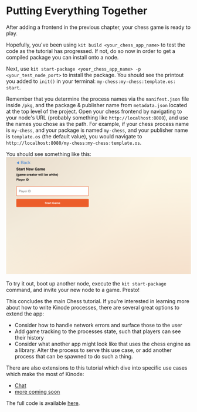 # Putting Everything Together

After adding a frontend in the previous chapter, your chess game is ready to play.

Hopefully, you've been using `kit build <your_chess_app_name>` to test the code as the tutorial has progressed.
If not, do so now in order to get a compiled package you can install onto a node.

Next, use `kit start-package <your_chess_app_name> -p <your_test_node_port>` to install the package.
You should see the printout you added to `init()` in your terminal: `my-chess:my-chess:template.os: start`.

Remember that you determine the process names via the `manifest.json` file inside `/pkg`, and the package & publisher name from `metadata.json` located at the top level of the project.
Open your chess frontend by navigating to your node's URL (probably something like `http://localhost:8080`), and use the names you chose as the path.
For example, if your chess process name is `my-chess`, and your package is named `my-chess`, and your publisher name is `template.os` (the default value), you would navigate to `http://localhost:8080/my-chess:my-chess:template.os`.

You should see something like this:
![chess frontend](./chess_home.png)

To try it out, boot up another node, execute the `kit start-package` command, and invite your new node to a game.
Presto!

This concludes the main Chess tutorial.
If you're interested in learning more about how to write Kinode processes, there are several great options to extend the app:

- Consider how to handle network errors and surface those to the user
- Add game tracking to the processes state, such that players can see their history
- Consider what another app might look like that uses the chess engine as a library.
Alter the process to serve this use case, or add another process that can be spawned to do such a thing.

There are also extensions to this tutorial which dive into specific use cases which make the most of Kinode:

- [Chat](./chat.md)
- [more coming soon](#)

The full code is available [here](https://github.com/kinode-dao/kinode/tree/main/kinode/packages/chess).